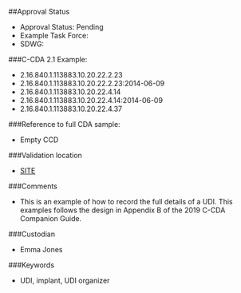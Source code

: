 ##Approval Status
* Approval Status: Pending
* Example Task Force: 
* SDWG: 

###C-CDA 2.1 Example:
* 2.16.840.1.113883.10.20.22.2.23
* 2.16.840.1.113883.10.20.22.2.23:2014-06-09
* 2.16.840.1.113883.10.20.22.4.14
* 2.16.840.1.113883.10.20.22.4.14:2014-06-09
* 2.16.840.1.113883.10.20.22.4.37

###Reference to full CDA sample:
* Empty CCD


###Validation location

* [SITE](https://sitenv.org/sandbox-ccda/ccda-validator)


###Comments

* This is an example of how to record the full details of a UDI. This examples follows the design in Appendix B of the 2019 C-CDA Companion Guide.

###Custodian

* Emma Jones

###Keywords

* UDI, implant, UDI organizer
